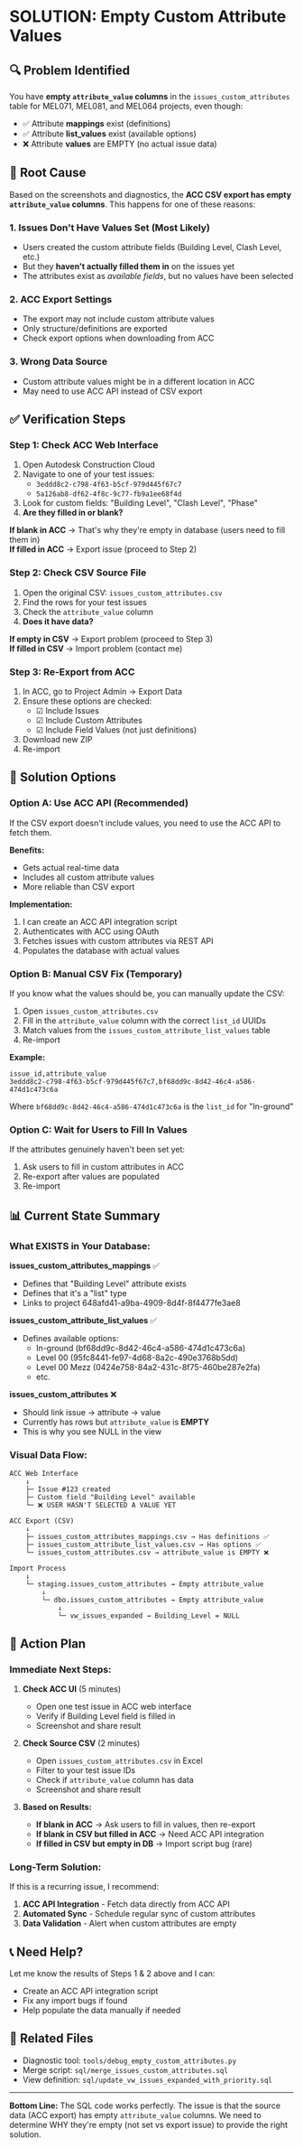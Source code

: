 # SOLUTION: Empty Custom Attribute Values

## 🔍 Problem Identified

You have **empty `attribute_value` columns** in the `issues_custom_attributes` table for MEL071, MEL081, and MEL064 projects, even though:
- ✅ Attribute **mappings** exist (definitions)
- ✅ Attribute **list_values** exist (available options)
- ❌ Attribute **values** are EMPTY (no actual issue data)

## 🎯 Root Cause

Based on the screenshots and diagnostics, the **ACC CSV export has empty `attribute_value` columns**. This happens for one of these reasons:

###  1. **Issues Don't Have Values Set** (Most Likely)
- Users created the custom attribute fields (Building Level, Clash Level, etc.)
- But they **haven't actually filled them in** on the issues yet
- The attributes exist as *available fields*, but no values have been selected

### 2. **ACC Export Settings**
- The export may not include custom attribute values
- Only structure/definitions are exported
- Check export options when downloading from ACC

### 3. **Wrong Data Source**
- Custom attribute values might be in a different location in ACC
- May need to use ACC API instead of CSV export

## ✅ Verification Steps

### Step 1: Check ACC Web Interface
1. Open Autodesk Construction Cloud
2. Navigate to one of your test issues:
   - `3eddd8c2-c798-4f63-b5cf-979d445f67c7`
   - `5a126ab8-df62-4f8c-9c77-fb9a1ee68f4d`
3. Look for custom fields: "Building Level", "Clash Level", "Phase"
4. **Are they filled in or blank?**

**If blank in ACC** → That's why they're empty in database (users need to fill them in)  
**If filled in ACC** → Export issue (proceed to Step 2)

### Step 2: Check CSV Source File
1. Open the original CSV: `issues_custom_attributes.csv`
2. Find the rows for your test issues
3. Check the `attribute_value` column
4. **Does it have data?**

**If empty in CSV** → Export problem (proceed to Step 3)  
**If filled in CSV** → Import problem (contact me)

### Step 3: Re-Export from ACC
1. In ACC, go to Project Admin → Export Data
2. Ensure these options are checked:
   - ☑ Include Issues
   - ☑ Include Custom Attributes
   - ☑ Include Field Values (not just definitions)
3. Download new ZIP
4. Re-import

## 🔧 Solution Options

### Option A: Use ACC API (Recommended)
If the CSV export doesn't include values, you need to use the ACC API to fetch them.

**Benefits:**
- Gets actual real-time data
- Includes all custom attribute values
- More reliable than CSV export

**Implementation:**
1. I can create an ACC API integration script
2. Authenticates with ACC using OAuth
3. Fetches issues with custom attributes via REST API
4. Populates the database with actual values

### Option B: Manual CSV Fix (Temporary)
If you know what the values should be, you can manually update the CSV:

1. Open `issues_custom_attributes.csv`
2. Fill in the `attribute_value` column with the correct `list_id` UUIDs
3. Match values from the `issues_custom_attribute_list_values` table
4. Re-import

**Example:**
```csv
issue_id,attribute_value
3eddd8c2-c798-4f63-b5cf-979d445f67c7,bf68dd9c-8d42-46c4-a586-474d1c473c6a
```
Where `bf68dd9c-8d42-46c4-a586-474d1c473c6a` is the `list_id` for "In-ground"

### Option C: Wait for Users to Fill In Values
If the attributes genuinely haven't been set yet:

1. Ask users to fill in custom attributes in ACC
2. Re-export after values are populated
3. Re-import

## 📊 Current State Summary

### What EXISTS in Your Database:

**issues_custom_attributes_mappings** ✅
- Defines that "Building Level" attribute exists
- Defines that it's a "list" type
- Links to project 648afd41-a9ba-4909-8d4f-8f4477fe3ae8

**issues_custom_attribute_list_values** ✅
- Defines available options:
  - In-ground (bf68dd9c-8d42-46c4-a586-474d1c473c6a)
  - Level 00 (95fc8441-fe97-4d68-8a2c-490e3768b5dd)
  - Level 00 Mezz (0424e758-84a2-431c-8f75-460be287e2fa)
  - etc.

**issues_custom_attributes** ❌
- Should link issue → attribute → value
- Currently has rows but `attribute_value` is **EMPTY**
- This is why you see NULL in the view

### Visual Data Flow:

```
ACC Web Interface
    ↓
    ├─ Issue #123 created
    ├─ Custom field "Building Level" available
    └─ ❌ USER HASN'T SELECTED A VALUE YET
    
ACC Export (CSV)
    ↓
    ├─ issues_custom_attributes_mappings.csv → Has definitions ✅
    ├─ issues_custom_attribute_list_values.csv → Has options ✅
    └─ issues_custom_attributes.csv → attribute_value is EMPTY ❌
    
Import Process
    ↓
    └─ staging.issues_custom_attributes → Empty attribute_value
        ↓
        └─ dbo.issues_custom_attributes → Empty attribute_value
            ↓
            └─ vw_issues_expanded → Building_Level = NULL
```

## 🎯 Action Plan

### Immediate Next Steps:

1. **Check ACC UI** (5 minutes)
   - Open one test issue in ACC web interface
   - Verify if Building Level field is filled in
   - Screenshot and share result

2. **Check Source CSV** (2 minutes)
   - Open `issues_custom_attributes.csv` in Excel
   - Filter to your test issue IDs
   - Check if `attribute_value` column has data
   - Screenshot and share result

3. **Based on Results:**
   - **If blank in ACC** → Ask users to fill in values, then re-export
   - **If blank in CSV but filled in ACC** → Need ACC API integration
   - **If filled in CSV but empty in DB** → Import script bug (rare)

### Long-Term Solution:

If this is a recurring issue, I recommend:
1. **ACC API Integration** - Fetch data directly from ACC API
2. **Automated Sync** - Schedule regular sync of custom attributes
3. **Data Validation** - Alert when custom attributes are empty

## 📞 Need Help?

Let me know the results of Steps 1 & 2 above and I can:
- Create an ACC API integration script
- Fix any import bugs if found
- Help populate the data manually if needed

## 🔗 Related Files

- Diagnostic tool: `tools/debug_empty_custom_attributes.py`
- Merge script: `sql/merge_issues_custom_attributes.sql`
- View definition: `sql/update_vw_issues_expanded_with_priority.sql`

---

**Bottom Line:** The SQL code works perfectly. The issue is that the source data (ACC export) has empty `attribute_value` columns. We need to determine WHY they're empty (not set vs export issue) to provide the right solution.

